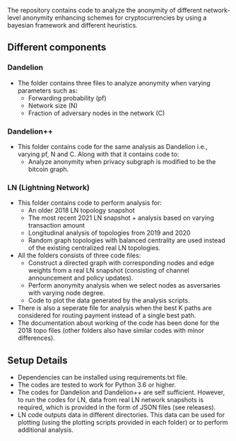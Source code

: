 The repository contains code to analyze the anonymity of different network-level anonymity enhancing schemes for cryptocurrencies by using a bayesian framework and different heuristics.

## Different components

### Dandelion
* The folder contains three files to analyze anonymity when varying parameters such as:
    * Forwarding probability (pf)
    * Network size (N)
    * Fraction of adversary nodes in the network \(C\)

### Dandelion++
* This folder contains code for the same analysis as Dandelion i.e., varying pf, N and C. Along with that it contains code to:
    * Analyze anonymity when privacy subgraph is modified to be the bitcoin graph. 

### LN (Lightning Network)
* This folder contains code to perform analysis for:
    * An older 2018 LN topology snapshot
    * The most recent 2021 LN snapshot + analysis based on varying transaction amount
    * Longitudinal analysis of topologies from 2019 and 2020
    * Random graph topologies with balanced centrality are used instead of the existing centralized real LN topologies.
* All the folders consists of three code files:
    * Construct a directed graph with corresponding nodes and edge weights from a real LN snapshot (consisting of channel announcement and policy updates).
    * Perform anonymity analysis when we select nodes as asversaries with varying node degree.
    * Code to plot the data generated by the analysis scripts.
* There is also a seperate file for analysis when the best K paths are considered for routing payment instead of a single best path.       
* The documentation about working of the code has been done for the 2018 topo files (other folders also have similar codes with minor differences).

## Setup Details
* Dependencies can be installed using requirements.txt file.
* The codes are tested to work for Python 3.6 or higher.
* The codes for Dandelion and Dandelion++ are self sufficient. However, to run the codes for LN, data from real LN network snapshots is required, which is provided in the form of JSON files (see releases).
* LN code outputs data in different directories. This data can be used for plotting (using the plotting scripts provided in each folder) or to perform additional analysis.
